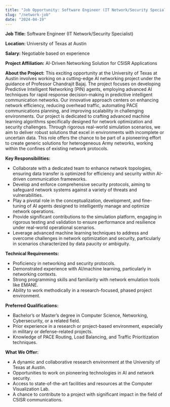 ```yaml
---
title: "Job Opportunity: Software Engineer (IT Network/Security Specialist)"
slug: "/network-job"
date: "2024-04-19"
---
```

**Job Title:** Software Engineer (IT Network/Security Specialist)

**Location:** University of Texas at Austin

**Salary:** Negotiable based on experience

**Project Affiliation:** AI-Driven Networking Solution for C5ISR Applications

**About the Project:** This exciting opportunity at the University of Texas at Austin involves working on a cutting-edge AI networking project under the guidance of Professor Chandrajit Bajaj. The project focuses on developing Predictive Intelligent Networking (PIN) agents, employing advanced AI techniques for rapid response decision-making in predictive intelligent communication networks. Our innovative approach centers on enhancing network efficiency, reducing overhead traffic, automating PACE communications planning, and improving scalability in challenging environments. Our project is dedicated to crafting advanced machine learning algorithms specifically designed for network optimization and security challenges. Through rigorous real-world simulation scenarios, we aim to deliver robust solutions that excel in environments with incomplete or uncertain data. This role offers the chance to be part of a pioneering effort to create generic solutions for heterogeneous Army networks, working within the confines of existing network protocols.

**Key Responsibilities:**

* Collaborate with a dedicated team to enhance network topologies, ensuring data transfer is optimized for efficiency and security within AI-driven communication frameworks.
* Develop and enforce comprehensive security protocols, aiming to safeguard network systems against a variety of threats and vulnerabilities.
* Play a pivotal role in the conceptualization, development, and fine-tuning of AI agents designed to intelligently manage and optimize network operations.
* Provide significant contributions to the simulation platform, engaging in rigorous testing and validation to ensure performance and resilience under real-world operational scenarios.
* Leverage advanced machine learning techniques to address and overcome challenges in network optimization and security, particularly in scenarios characterized by data paucity or ambiguity.

**Technical Requirements:**

* Proficiency in networking and security protocols.
* Demonstrated experience with AI/machine learning, particularly in networking contexts.
* Strong programming skills and familiarity with network emulation tools like EMANE.
* Ability to work methodically in a research-focused, phased project environment.

**Preferred Qualifications:**

* Bachelor’s or Master’s degree in Computer Science, Networking, Cybersecurity, or a related field.
* Prior experience in a research or project-based environment, especially in military or defense-related projects.
* Knowledge of PACE Routing, Load Balancing, and Traffic Prioritization techniques.

**What We Offer:**

* A dynamic and collaborative research environment at the University of Texas at Austin.
* Opportunities to work on pioneering technologies in AI and network security.
* Access to state-of-the-art facilities and resources at the Computer Visualization Lab.
* A chance to contribute to a project with significant impact in the field of C5ISR communications.

